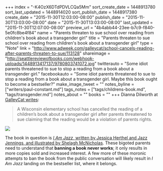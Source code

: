 +++
index = "-K4OzX6DTdPDVLCQa5Mm"
sort_create_date = 1448913780
sort_last_updated = 1448914020
sort_publish_date = 1448917380
create_date = "2015-11-30T12:03:00-08:00"
publish_date = "2015-11-30T13:03:00-08:00"
date = "2015-11-30T13:03:00-08:00"
last_updated = "2015-11-30T12:07:00-08:00"
preview_url = "4b4abb44-23ee-b7c9-f840-5e0fc8be4f84"
name = "Parents threaten to sue school over reading from children's book about a transgender girl"
title = "Parents threaten to sue school over reading from children's book about a transgender girl"
type = "Note"
link = "http://www.adweek.com/galleycat/school-cancels-reading-after-parents-threaten-to-sue/113128"
shareimage = "http://seattlereviewofbooks.com/webhook-uploads/1448913417137/9780803741072.jpg"
twitterauto = "Some idiot parents threatened to sue to stop a reading from a book about a transgender girl."
facebookauto = "Some idiot parents threatened to sue to stop a reading from a book about a transgender girl. Maybe this book ought to become a bestseller?"
make_image_tweet = ""
notes_byline = ["writers/paul-constant.md"]
tags_notes = ["tags/childrens-book.md", "tags/transgender.md"]
notes_about = ""
books = ""
+++
Dianna Dilworth at [GalleyCat writes](http://www.adweek.com/galleycat/school-cancels-reading-after-parents-threaten-to-sue/113128):

<blockquote>A Wisconsin elementary school has cancelled the reading of a children’s book about a transgender girl after parents threatened to sue claiming that the reading would be a violation of parents rights.</blockquote>

![](/webhook-uploads/1448913417137/9780803741072.jpg)

The book in question is [*I Am Jazz*, written by Jessica Herthel and Jazz Jennings, and illustrated by Shelagh McNicholas](http://www.indiebound.org/book/9780803741072). These bigoted parents need to understand that **banning a book never works**; it only results in more copies sold and increased interest. A few more of these moronic attempts to ban the book from the public conversation will likely result in *I Am Jazz* landing on the bestseller list, where it belongs.